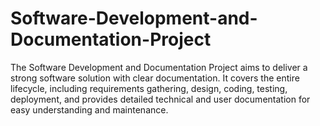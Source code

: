 # Software-Development-and-Documentation-Project
 The Software Development and Documentation Project aims to deliver a strong software solution with clear documentation. It covers the entire lifecycle, including requirements gathering, design, coding, testing, deployment, and provides detailed technical and user documentation for easy understanding and maintenance.
